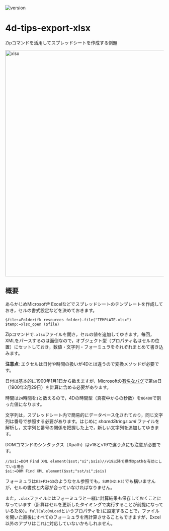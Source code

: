 ![version](https://img.shields.io/badge/version-18%2B-EB8E5F)

# 4d-tips-export-xlsx
Zipコマンドを活用してスプレッドシートを作成する例題

<img width="718" alt="xlsx" src="https://user-images.githubusercontent.com/1725068/182773631-866d88d1-7249-4ce6-8f29-4655c4bd9e19.png">

## 概要

あらかじめMicrosoft® Excelなどでスプレッドシートのテンプレートを作成しておき，セルの書式設定などを決めておきます。
  
```4d
$file:=Folder(fk resources folder).file("TEMPLATE.xlsx")
$temp:=xlsx_open ($file)
```
  
Zipコマンドで`.xlsx`ファイルを開き，セルの値を追加してゆきます。毎回，XMLをパースするのは面倒なので，オブジェクト型（プロパティ名はセルの位置）にセットしておき，数値・文字列・フォーミュラをそれぞれまとめて書き込みます。

**注意点**: エクセルは日付や時間の扱いが4Dとは違うので変換メソッドが必要です。

日付は基本的に1900年1月1日から数えますが，Microsoftの[有名なバグ](https://en.wikipedia.org/wiki/Year_1900_problem)で第`60`日（1900年2月29日）を計算に含める必要があります。

時間は`24`時間を`1`と数えるので，4Dの時間型（真夜中からの秒数）を`86400`で割った値になります。

文字列は，スプレッドシート内で簡易的にデータベース化されており，同じ文字列は番号で参照する必要があります。はじめに *sharedStrings.xml* ファイルを解析し，文字列と番号の関係を把握した上で，新しい文字列を追加してゆきます。

DOMコマンドのシンタックス（Xpath）はv18とv19で違う点にも注意が必要です。

```4d
//$si:=DOM Find XML element($sst;"si";$sis)//v19以降で標準Xpathを有効にしている場合
$si:=DOM Find XML element($sst;"sst/si";$sis)
```

フォーミュラは`E3+F3+G3`のようなセル参照でも，`SUM(H2:H3)`でも構いませんが，セルの書式と内容が合っていなければなりません。
  
また，`.xlsx`ファイルにはフォーミュラと一緒に計算結果も保存しておくことになっています（計算はセルを更新したタイミングで実行することが前提になっているため）。`fullCalcOnLoad`というプロパティを`1`に設定することで，ファイルを開いた直後にすべてのフォーミュラを再計算させることもできますが，Excel以外のアプリはこれに対応していないかもしれません。
